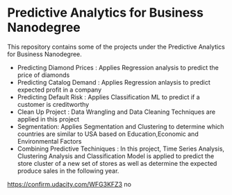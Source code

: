 # Predictive Analytics for Business Nanodegree
This repository contains some of the projects under the Predictive Analytics for Business Nanodegree.
+ Predicting Diamond Prices : Applies Regression analysis to predict the price of diamonds
+ Predicting Catalog Demand : Applies Regression anlaysis to predict expected profit in a company
+ Predicting Default Risk : Applies Classification ML to predict if a customer is creditworthy
+ Clean Up Project : Data Wrangling and Data Cleaning Techniques are applied in this project
+ Segmentation: Applies Segmentation and Clustering to determine which countries are similar to USA based on Education,Economic and Environmental Factors
+ Combining Predictive Techiniques : In this project, Time Series Analysis, Clustering Analysis and Classification Model is applied to predict the store cluster of a new set of stores as well as determine the expected produce sales in the following year.





https://confirm.udacity.com/WFG3KFZ3
no
